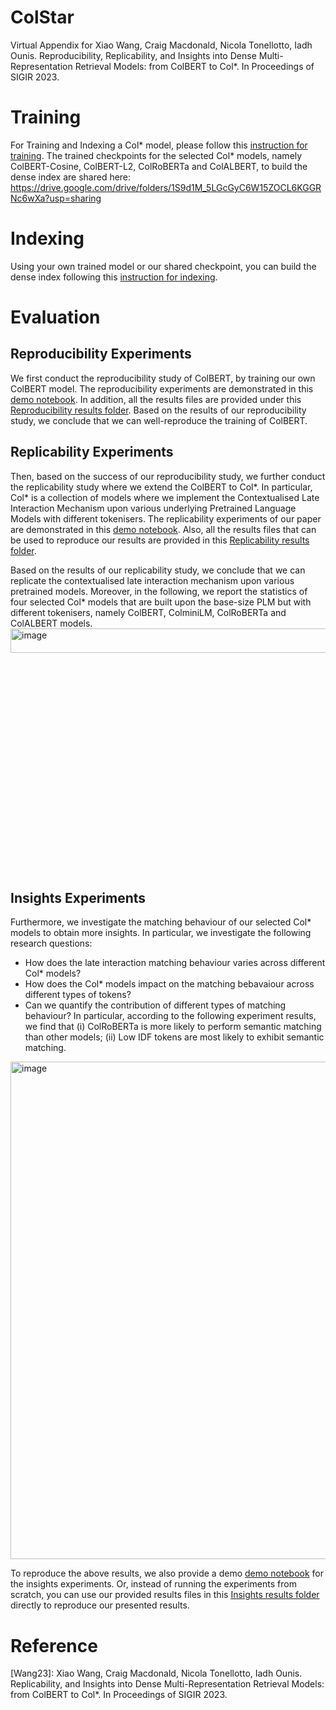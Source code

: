 # ColStar 
Virtual Appendix for Xiao Wang, Craig Macdonald, Nicola Tonellotto, Iadh Ounis. Reproducibility, Replicability, and Insights into Dense Multi-Representation Retrieval Models: from ColBERT to Col*. In Proceedings of SIGIR 2023.


# Training 
For Training and Indexing a Col* model, please follow this [instruction for training](ColStar_models/Training_CMD.md).
The trained checkpoints for the selected Col* models, namely ColBERT-Cosine, ColBERT-L2, ColRoBERTa and ColALBERT, to build the dense index are shared here: https://drive.google.com/drive/folders/1S9d1M_5LGcGyC6W15ZOCL6KGGRNc6wXa?usp=sharing

# Indexing

Using your own trained model or our shared checkpoint, you can build the dense index following this [instruction for indexing](ColStar_models/index.md).




# Evaluation 

## Reproducibility Experiments
We first conduct the reproducibility study of ColBERT, by training our own ColBERT model. The reproducibility experiments are demonstrated in this [demo notebook](Reproducibility%20(RQ1%20Res)/Reproducibility_Demo%20(RQ1%20results).ipynb). In addition, all the results files are provided under this [Reproducibility results folder](Reproducibility%20(RQ1%20Res)/).
Based on the results of our reproducibility study, we conclude that we can well-reproduce the training of ColBERT.

## Replicability Experiments
Then, based on the success of our reproducibility study, we further conduct the replicability study where we extend the ColBERT to Col*. In particular, Col* is a collection of models where we implement the Contextualised Late Interaction Mechanism upon various underlying Pretrained Language Models with different tokenisers. 
The replicability experiments of our paper are demonstrated in this [demo notebook](Replicability%20(RQ2%20Res)/Replicability_Demo%20(RQ2%20results).ipynb). Also, all the results files that can be used to reproduce our results are provided in this [Replicability results folder](Replicability%20(RQ2%20Res)/).

Based on the results of our replicability study, we conclude that we can replicate the contextualised late interaction mechanism upon various pretrained models. Moreover, in the following, we report the statistics of four selected Col* models that are built upon the base-size PLM but with different tokenisers, namely ColBERT, ColminiLM, ColRoBERTa and ColALBERT models.
<img width="976" alt="image" src="https://github.com/Xiao0728/ColStar_VirtualAppendix/assets/43675140/a4d53794-e51a-4cb7-b5fd-f13fde9b9050" width="20%" height="10%" >




## Insights Experiments

Furthermore, we investigate the matching behaviour of our selected Col* models to obtain more insights. In particular, we investigate the following research questions:
- How does the late interaction matching behaviour varies across different Col* models?
- How does the Col* models impact on the matching bebavaiour across different types of tokens?
- Can we quantify the contribution of different types of matching behaviour?
In particular, according to the following experiment results, we find that (i) ColRoBERTa is more likely to perform semantic matching than other models; (ii) Low IDF tokens are most likely to exhibit semantic matching.
<img width="796" alt="image" src="https://github.com/Xiao0728/ColStar_VirtualAppendix/assets/43675140/0cecc961-58eb-4ca5-939f-ce09c3482d86">


To reproduce the above results, we also provide a demo [demo notebook](Insights%20(RQ3%20Res)/ColStar_SMP_Demo%20(RQ3%20Res).ipynb) for the insights experiments.
Or, instead of running the experiments from scratch, you can use our provided results files in this [Insights results folder](Insights%20(RQ3%20Res)/) directly to reproduce our presented results.


# Reference
[Wang23]: Xiao Wang, Craig Macdonald, Nicola Tonellotto, Iadh Ounis. Replicability, and Insights into Dense Multi-Representation Retrieval Models: from ColBERT to Col*. In Proceedings of SIGIR 2023.
